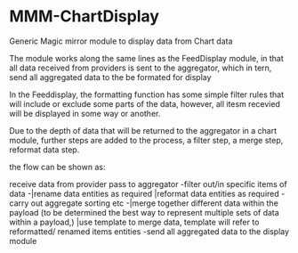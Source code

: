 # MMM-ChartDisplay
Generic Magic mirror module to display data from Chart data

The module works along the same lines as the FeedDisplay module, in that all data received from providers is sent to the aggregator, which in tern, send all aggregated data to the be formated for display

In the Feeddisplay, the formatting function has some simple filter rules that will include or exclude some parts of the data, however, all itesm recevied will be displayed in some way or another.

Due to the depth of data that will be returned to the aggregator in a chart module, further steps are added to the process, a filter step, a merge step, reformat data step.

the flow can be shown as:

receive data from provider
pass to aggregator
	-filter out/in specific items of data
	-|rename data entities as required
	 |reformat data entities as required
	 -carry out aggregate sorting etc
	-|merge together different data within the payload (to be determined the best way to represent multiple sets of data within a payload,)
	 |use template to merge data, template will refer to reformatted/ renamed items entities
	-send all aggregated data to the display module
